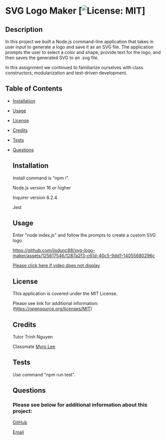 # SVG Logo Maker [![License: MIT](https://img.shields.io/badge/License-MIT-yellow.svg)]
 
  ## Description
  In this project we built a Node.js command-line application that takes in user input to generate a logo and save it as an SVG file. The application prompts the user to select a color and shape, provide text for the logo, and then saves the generated SVG to an .svg file.

  In this assignment we continued to familiarize ourselves with class constructors, modularization and test-driven development.




  ## Table of Contents

- [Installation](#installation)

- [Usage](#usage)

- [License](#license)

- [Credits](#credits)

- [Tests](#tests)

- [Questions](#questions)



  ## Installation
  Install command is "npm i".

  Node.js version 16 or higher

  Inquirer version 8.2.4

  Jest



  ## Usage
  Enter "node index.js" and follow the prompts to create a custom SVG logo.

  https://github.com/jjsdunc88/svg-logo-maker/assets/125617546/1287a2f3-c61d-40c5-9dd1-14055680296c

  [Please click here if video does not display](https://drive.google.com/file/d/1wgVjwv9UrTaccHMPoCh6k4-g7S5jVmie/view?usp=sharing)

  ## License

  This application is covered under the MIT License. 

  Please see link for additional information:
  (https://opensource.org/licenses/MIT)



  ## Credits
  Tutor Trinh Nguyen

  Classmate [Myro Lee](https://github.com/myrojoylee)
  



  ## Tests

  Use command "npm run test".



  ## Questions

  ### Please see below for additional information about this project:

  [GitHub](https://github.com/jjsdunc88)

  [Email](mailto:jjsduncan@gmail.com)
